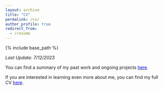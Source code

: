 ```yaml
---
layout: archive
title: "CV"
permalink: /cv/
author_profile: true
redirect_from:
  - /resume
---
```


{% include base_path %}

*Last Update: 7/12/2023*

You can find a summary of my past work and ongoing projects [<span style="color:blue">here</span>](https://kharrigian.github.io/files/HarrigianCVOnePage.pdf).

If you are interested in learning even more about me, you can find my full CV [<span style="color:blue">here</span>](https://kharrigian.github.io/files/HarrigianCV.pdf).

